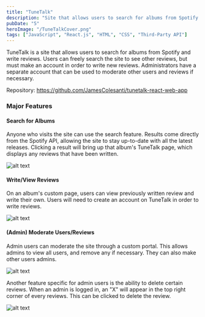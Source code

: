 ```yaml
---
title: "TuneTalk"
description: "Site that allows users to search for albums from Spotify and write reviews"
pubDate: "5"
heroImage: "/TuneTalkCover.png"
tags: ["JavaScript", "React.js", "HTML", "CSS", "Third-Party API"]
---
```


TuneTalk is a site that allows users to search for albums from Spotify and write reviews. Users can freely search the site to see other reviews, but must make an account in order to write new reviews. Administrators have a separate account that can be used to moderate other users and reviews if necessary. 

Repository: https://github.com/JamesColesanti/tunetalk-react-web-app

### Major Features

#### Search for Albums
Anyone who visits the site can use the search feature. Results come directly from the Spotify API, allowing the site to stay up-to-date with all the latest releases. Clicking a result will bring up that album's TuneTalk page, which displays any reviews that have been written.

![alt text](/TuneTalkSearch.png)

#### Write/View Reviews
On an album's custom page, users can view previously written review and write their own. Users will need to create an account on TuneTalk in order to write reviews.

![alt text](/TuneTalkWriteReviews.png)

#### (Admin) Moderate Users/Reviews
Admin users can moderate the site through a custom portal. This allows admins to view all users, and remove any if necessary. They can also make other users admins.

![alt text](/TuneTalkAdminModUsers.png)

Another feature specific for admin users is the ability to delete certain reviews. When an admin is logged in, an "X" will appear in the top right corner of every reviews. This can be clicked to delete the review.

![alt text](/TuneTalkAdminModReviews.png)
